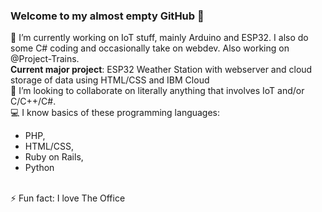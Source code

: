 ### Welcome to my almost empty GitHub 👋

🔭 I’m currently working on IoT stuff, mainly Arduino and ESP32. I also do some C# coding and occasionally take on webdev. Also working on @Project-Trains.
<br>
<b>Current major project</b>: ESP32 Weather Station with webserver and cloud storage of data using HTML/CSS and IBM Cloud
<br>
👯 I’m looking to collaborate on literally anything that involves IoT and/or C/C++/C#.
<br>
💻 I know basics of these programming languages:
- PHP,
- HTML/CSS,
- Ruby on Rails,
- Python
<br>
⚡ Fun fact: I love The Office
